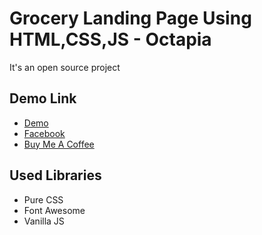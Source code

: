 # Grocery Landing Page Using HTML,CSS,JS - Octapia

It's an open source project

## Demo Link

- [Demo](https://mistersakil.github.io/grocery-landing-page-using-html-css-js/)
- [Facebook](https://www.facebook.com/octapia.com.bd)
- [Buy Me A Coffee](https://www.upwork.com/agencies/~011335ddde8074293a)

## Used Libraries

- Pure CSS
- Font Awesome
- Vanilla JS
